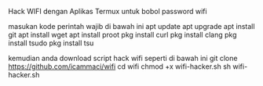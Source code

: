 Hack WIFI dengan Aplikas Termux untuk bobol password wifi 

masukan kode perintah wajib di bawah ini
 apt update
apt upgrade
apt install git
apt install wget
apt install proot
pkg install curl
pkg install clang
pkg install tsudo
pkg install tsu

kemudian anda download script hack wifi seperti di bawah ini
 git clone https://github.com/icammaci/wifi
 cd wifi
chmod +x wifi-hacker.sh
sh wifi-hacker.sh

